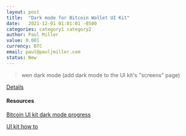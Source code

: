 ```yaml
---
layout: post
title:  "Dark mode for Bitcoin Wallet UI Kit"
date:   2021-12-01 01:01:01 -0500
categories: category1 category2
author: Paul Miller
value: 0.001
currency: BTC
email: paul@pauljmiller.com
status: New
---
```


> wen dark mode
(add dark mode to the UI kit's "screens" page)

[Details](https://twitter.com/abitcoinperson/status/1468478679680385024)

#### Resources

[Bitcoin UI kit dark mode progress](https://www.youtube.com/watch?v=nomVhvEqIm0&feature=youtu.be)

[UI kit how to](https://www.bitcoinuikit.com/info)

